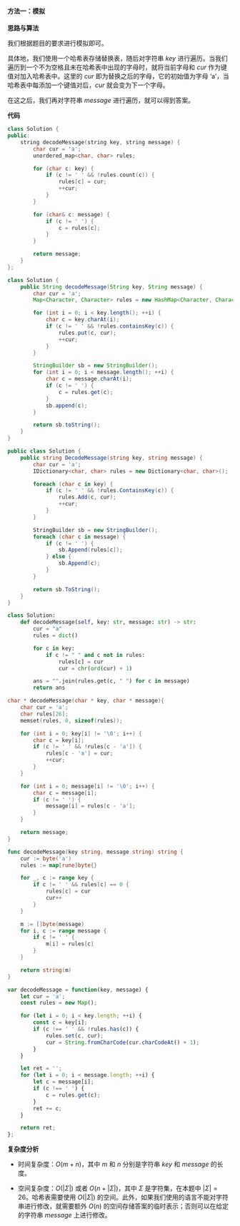 #### 方法一：模拟

**思路与算法**

我们根据题目的要求进行模拟即可。

具体地，我们使用一个哈希表存储替换表，随后对字符串 $\textit{key}$ 进行遍历。当我们遍历到一个不为空格且未在哈希表中出现的字母时，就将当前字母和 $\textit{cur}$ 作为键值对加入哈希表中。这里的 $\textit{cur}$ 即为替换之后的字母，它的初始值为字母 $\text{`a'}$，当哈希表中每添加一个键值对后，$\textit{cur}$ 就会变为下一个字母。

在这之后，我们再对字符串 $\textit{message}$ 进行遍历，就可以得到答案。

**代码**

```C++ [sol1-C++]
class Solution {
public:
    string decodeMessage(string key, string message) {
        char cur = 'a';
        unordered_map<char, char> rules;

        for (char c: key) {
            if (c != ' ' && !rules.count(c)) {
                rules[c] = cur;
                ++cur;
            }
        }

        for (char& c: message) {
            if (c != ' ') {
                c = rules[c];
            }
        }

        return message;
    }
};
```

```Java [sol1-Java]
class Solution {
    public String decodeMessage(String key, String message) {
        char cur = 'a';
        Map<Character, Character> rules = new HashMap<Character, Character>();

        for (int i = 0; i < key.length(); ++i) {
            char c = key.charAt(i);
            if (c != ' ' && !rules.containsKey(c)) {
                rules.put(c, cur);
                ++cur;
            }
        }

        StringBuilder sb = new StringBuilder();
        for (int i = 0; i < message.length(); ++i) {
            char c = message.charAt(i);
            if (c != ' ') {
                c = rules.get(c);
            }
            sb.append(c);
        }

        return sb.toString();
    }
}
```

```C# [sol1-C#]
public class Solution {
    public string DecodeMessage(string key, string message) {
        char cur = 'a';
        IDictionary<char, char> rules = new Dictionary<char, char>();

        foreach (char c in key) {
            if (c != ' ' && !rules.ContainsKey(c)) {
                rules.Add(c, cur);
                ++cur;
            }
        }

        StringBuilder sb = new StringBuilder();
        foreach (char c in message) {
            if (c != ' ') {
                sb.Append(rules[c]);
            } else {
                sb.Append(c);
            }
        }

        return sb.ToString();
    }
}
```

```Python [sol1-Python3]
class Solution:
    def decodeMessage(self, key: str, message: str) -> str:
        cur = "a"
        rules = dict()

        for c in key:
            if c != " " and c not in rules:
                rules[c] = cur
                cur = chr(ord(cur) + 1)

        ans = "".join(rules.get(c, " ") for c in message)
        return ans
```

```C [sol1-C]
char * decodeMessage(char * key, char * message){
    char cur = 'a';
    char rules[26];
    memset(rules, 0, sizeof(rules));

    for (int i = 0; key[i] != '\0'; i++) {
        char c = key[i];
        if (c != ' ' && !rules[c - 'a']) {
            rules[c - 'a'] = cur;
            ++cur;
        }
    }

    for (int i = 0; message[i] != '\0'; i++) {
        char c = message[i];
        if (c != ' ') {
            message[i] = rules[c - 'a'];
        }
    }

    return message;
}
```

```go [sol1-Golang]
func decodeMessage(key string, message string) string {
    cur := byte('a')
    rules := map[rune]byte{}

    for _, c := range key {
        if c != ' ' && rules[c] == 0 {
            rules[c] = cur
            cur++
        }
    }

    m := []byte(message)
    for i, c := range message {
        if c != ' ' {
            m[i] = rules[c]
        }
    }

    return string(m)
}
```

```JavaScript [sol1-JavaScript]
var decodeMessage = function(key, message) {
    let cur = 'a';
    const rules = new Map();

    for (let i = 0; i < key.length; ++i) {
        const c = key[i];
        if (c !== ' ' && !rules.has(c)) {
            rules.set(c, cur);
            cur = String.fromCharCode(cur.charCodeAt() + 1);
        }
    }

    let ret = '';
    for (let i = 0; i < message.length; ++i) {
        let c = message[i];
        if (c !== ' ') {
            c = rules.get(c);
        }
        ret += c;
    }

    return ret;
};
```

**复杂度分析**

- 时间复杂度：$O(m+n)$，其中 $m$ 和 $n$ 分别是字符串 $\textit{key}$ 和 $\textit{message}$ 的长度。

- 空间复杂度：$O(|\Sigma|)$ 或者 $O(n + |\Sigma|)$，其中 $\Sigma$ 是字符集，在本题中 $|\Sigma|=26$。哈希表需要使用 $O(|\Sigma|)$ 的空间。此外，如果我们使用的语言不能对字符串进行修改，就需要额外 $O(n)$ 的空间存储答案的临时表示；否则可以在给定的字符串 $\textit{message}$ 上进行修改。